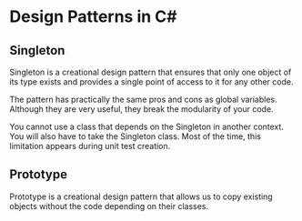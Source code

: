 # Design Patterns in C#

## Singleton
Singleton is a creational design pattern that ensures that only one object of its type exists and provides a single point of access to it for any other code.

The pattern has practically the same pros and cons as global variables. Although they are very useful, they break the modularity of your code.

You cannot use a class that depends on the Singleton in another context. You will also have to take the Singleton class. Most of the time, this limitation appears during unit test creation.

## Prototype
Prototype is a creational design pattern that allows us to copy existing objects without the code depending on their classes.
